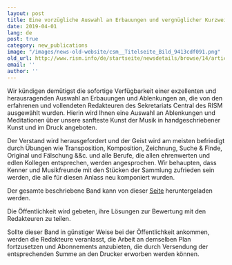 ```yaml
---
layout: post
title: Eine vorzügliche Auswahl an Erbauungen und vergnüglicher Kurzweil
date: 2019-04-01
lang: de
post: true
category: new_publications
image: "/images/news-old-website/csm__Titelseite_Bild_9413cdf091.png"
old_url: http://www.rism.info/de/startseite/newsdetails/browse/14/article/64/a-most-excellent-selection-of-rism-activities.html
email: ''
author: ''
---
```


Wir kündigen demütigst die sofortige Verfügbarkeit einer exzellenten und herausragenden Auswahl an Erbauungen und Ablenkungen an, die von den erfahrenen und vollendeten Redakteuren des Sekretariats Central des RISM ausgewählt wurden. Hierin wird Ihnen eine Auswahl an Ablenkungen und Meditationen über unsere sanfteste Kunst der Musik in handgeschriebener Kunst und im Druck angeboten.

Der Verstand wird herausgefordert und der Geist wird am meisten befriedigt durch Übungen wie Transposition, Komposition, Zeichnung, Suche & Finde, Original und Fälschung &&c. und alle Berufe, die allen ehrenwerten und edlen Kollegen entsprechen, werden angesprochen. Wir behaupten, dass Kenner und Musikfreunde mit den Stücken der Sammlung zufrieden sein werden, die alle für diesen Anlass neu komponiert wurden.

Der gesamte beschriebene Band kann von dieser [Seite](/resources-old-website/news/pdfaprilscherz.pdf) heruntergeladen werden.

Die Öffentlichkeit wird gebeten, ihre Lösungen zur Bewertung mit den Redakteuren zu teilen.

Sollte dieser Band in günstiger Weise bei der Öffentlichkeit ankommen, werden die Redakteure veranlasst, die Arbeit an demselben Plan fortzusetzen und Abonnements anzubieten, die durch Versendung der entsprechenden Summe an den Drucker erworben werden können.